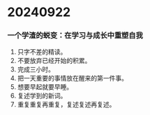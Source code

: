 # 20240922

### 一个学渣的蜕变：在学习与成长中重塑自我

1. 只字不差的精读。
2. 不要放弃已经开始的积累。
3. 完成三小时。
4. 把一天重要的事情放在醒来的第一件事。
5. 想要早起就要早睡。
6. 复述学到的新词。
7. 重复重复再重复，复述复述再复述。